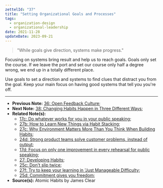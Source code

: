 ```yaml
---
zettelId: "37"
title: "Setting Organizational Goals and Processes"
tags:
  - organization-design
  - organizational-leadership
date: 2021-11-28
updateDate: 2023-09-21
---
```


> "While goals give direction, systems make progress."

Focusing on systems bring result and help us to reach goals. Goals only set the course. If we leave the port and set our course only half a degree wrong, we end up in a totally different place.

Use goals to set a direction and systems to find clues that distract you from the goal. Keep your main focus on having good systems that tell you you're off.

---

- **Previous Note:** [36: Open Feedback Culture](/notes/36/);
- **Next Note:** [38: Changing Habits Happen in Three Different Ways](/notes/38/);
- **Related Note(s):**
  - [17c: Do whatever works for you in your public speaking](/notes/17c/);
  - [27b: How to Learn New Things via Habit Stacking](/notes/27b/);
  - [27c: Why Environment Matters More Than You Think When Building Habits](/notes/27c/);
  - [24d: Strong product teams solve customer problems, instead of output](/notes/24d/);
  - [17d: Focus on only one improvement in every rehearsal for public speaking](/notes/17d/);
  - [27: Developing Habits](/notes/27/);
  - [25c: Don't slip twice](/notes/25c/);
  - [27f: Try to keep your learning in 'Just Manageable Difficulty](/notes/27f/);
  - [25d: Commitment gives you freedom](/notes/25d/);
- **Source(s):** Atomic Habits by James Clear
